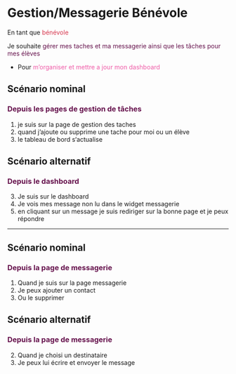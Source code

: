 # Gestion/Messagerie Bénévole

<div>
<p>En tant que <span style="color: #D73950;">bénévole</span></p>
<p>Je souhaite <span style="color: #66134D;">gérer mes taches et ma messagerie ainsi que les tâches pour mes élèves</span></p>
<ul>
<li>Pour <span style="color: #EF5DA8">m’organiser et mettre a jour mon dashboard</span></li>
</ul>
</div>

## Scénario nominal
### <p style="color: #66134D;">Depuis les pages de gestion de tâches</p>

1. je suis sur la page de gestion des taches
2. quand j’ajoute ou supprime une tache pour moi ou un élève
3. le tableau de bord s‘actualise

## Scénario alternatif
### <p style="color: #66134D;">Depuis le dashboard</p>

3. Je suis sur le dashboard
4. Je vois mes message non lu dans le widget messagerie
5. en cliquant sur un message je suis rediriger sur la bonne page
et je peux répondre

---

## Scénario nominal
### <p style="color: #66134D;">Depuis la page de messagerie</p>

1. Quand je suis sur la page messagerie
2. Je peux ajouter un contact
3. Ou le supprimer

## Scénario alternatif
### <p style="color: #66134D;">Depuis la page de messagerie</p>

2. Quand je choisi un destinataire
3. Je peux lui écrire et envoyer le message